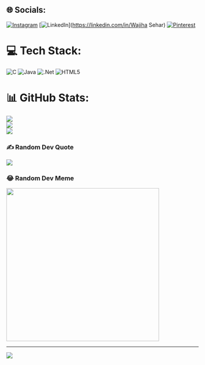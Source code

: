 
## 🌐 Socials:
[![Instagram](https://img.shields.io/badge/Instagram-%23E4405F.svg?logo=Instagram&logoColor=white)](https://instagram.com/_._sehar_) [![LinkedIn](https://img.shields.io/badge/LinkedIn-%230077B5.svg?logo=linkedin&logoColor=white)](https://linkedin.com/in/Wajiha Sehar) [![Pinterest](https://img.shields.io/badge/Pinterest-%23E60023.svg?logo=Pinterest&logoColor=white)](https://pinterest.com/wajihasehar12) 

# 💻 Tech Stack:
![C](https://img.shields.io/badge/c-%2300599C.svg?style=for-the-badge&logo=c&logoColor=white) ![Java](https://img.shields.io/badge/java-%23ED8B00.svg?style=for-the-badge&logo=openjdk&logoColor=white) ![.Net](https://img.shields.io/badge/.NET-5C2D91?style=for-the-badge&logo=.net&logoColor=white) ![HTML5](https://img.shields.io/badge/html5-%23E34F26.svg?style=for-the-badge&logo=html5&logoColor=white)
# 📊 GitHub Stats:
![](https://github-readme-stats.vercel.app/api?username=wajihas&theme=dark&hide_border=false&include_all_commits=true&count_private=true)<br/>
![](https://github-readme-streak-stats.herokuapp.com/?user=wajihas&theme=dark&hide_border=false)<br/>
![](https://github-readme-stats.vercel.app/api/top-langs/?username=wajihas&theme=dark&hide_border=false&include_all_commits=true&count_private=true&layout=compact)

### ✍️ Random Dev Quote
![](https://quotes-github-readme.vercel.app/api?type=horizontal&theme=radical)

### 😂 Random Dev Meme
<img src='https://randommeme-five.vercel.app/' style="height: 400px;"/>

---
[![](https://visitcount.itsvg.in/api?id=wajihas&icon=0&color=0)](https://visitcount.itsvg.in)

<!-- Proudly created with GPRM ( https://gprm.itsvg.in ) -->

<!--
**wajihas/wajihas** is a ✨ _special_ ✨ repository because its `README.md` (this file) appears on your GitHub profile.

Here are some ideas to get you started:

- 🔭 I’m currently working on ...
- 🌱 I’m currently learning ...
- 👯 I’m looking to collaborate on ...
- 🤔 I’m looking for help with ...
- 💬 Ask me about ...
- 📫 How to reach me: ...
- 😄 Pronouns: ...
- ⚡ Fun fact: ...
-->
